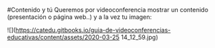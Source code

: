 #Contenido y tú
Queremos por videoconferencia mostrar un contenido (presentación o página web..) y a la vez tu imagen:

![](https://catedu.gitbooks.io/guia-de-videoconferencias-educativas/content/assets/2020-03-25 14_12_59.jpg)

